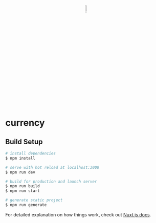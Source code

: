<p align="center">
    <a href="https://currency.gleebe.com/">
        <img src="https://currency.gleebe.com/icon.png" alt="Currency" width="8%" />
    </a>
</p>

# currency

## Build Setup

```bash
# install dependencies
$ npm install

# serve with hot reload at localhost:3000
$ npm run dev

# build for production and launch server
$ npm run build
$ npm run start

# generate static project
$ npm run generate
```

For detailed explanation on how things work, check out [Nuxt.js docs](https://nuxtjs.org).
